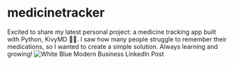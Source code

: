 # medicinetracker
Excited to share my latest personal project: a medicine tracking app built with Python, KivyMD 📱💊.
I saw how many people struggle to remember their medications, so I wanted to create a simple solution.
Always learning and growing! 
![White Blue Modern Business Linkedln Post](https://github.com/user-attachments/assets/3e034029-ba85-426e-95ea-e89a3780a03f)
